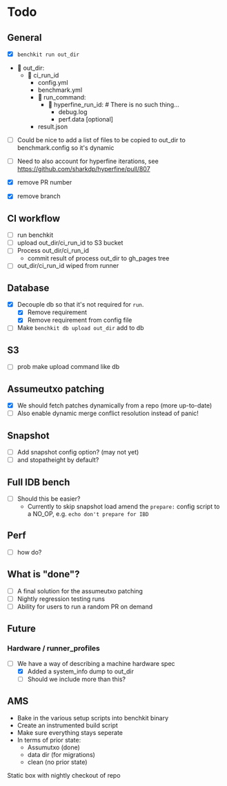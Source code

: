# Todo

## General

- [x] `benchkit run out_dir`
-  out_dir:
    -  ci_run_id
        - config.yml
        - benchmark.yml
        -  run_command:
            -  hyperfine_run_id: # There is no such thing...
                - debug.log
                - perf.data [optional]
        - result.json

- [ ] Could be nice to add a list of files to be copied to out_dir to benchmark.config so it's dynamic
- [ ] Need to also account for hyperfine iterations, see https://github.com/sharkdp/hyperfine/pull/807
- [x] remove PR number
- [x] remove branch


## CI workflow
- [ ] run benchkit
- [ ] upload out_dir/ci_run_id to S3 bucket
- [ ] Process out_dir/ci_run_id
    - commit result of process out_dir to gh_pages tree
- [ ] out_dir/ci_run_id wiped from runner

## Database
- [x] Decouple db so that it's not required for `run`.
    - [x] Remove requirement
    - [x] Remove requirement from config file
- [ ] Make `benchkit db upload out_dir` add to db

## S3
- [ ] prob make upload command like db

## Assumeutxo patching
- [x] We should fetch patches dynamically from a repo (more up-to-date)
- [ ] Also enable dynamic merge conflict resolution instead of panic!

## Snapshot
- [ ] Add snapshot config option? (may not yet)
- [ ] and stopatheight by default?

## Full IDB bench
- [ ] Should this be easier?
    - Currently to skip snapshot load amend the `prepare:` config script to a NO_OP, e.g. `echo don't prepare for IBD`

## Perf
- [ ] how do?

## What is "done"?
- [ ] A final solution for the assumeutxo patching
- [ ] Nightly regression testing runs
- [ ] Ability for users to run a random PR on demand

## Future
### Hardware / runner_profiles
- [ ] We have a way of describing a machine hardware spec
    - [x] Added a system_info dump to out_dir
    - [ ] Should we include more than this?

## AMS

- Bake in the various setup scripts into benchkit binary
- Create an instrumented build script
- Make sure everything stays seperate
- In terms of prior state:
  - Assumutxo (done)
  - data dir (for migrations)
  - clean (no prior state)

Static box with nightly checkout of repo
